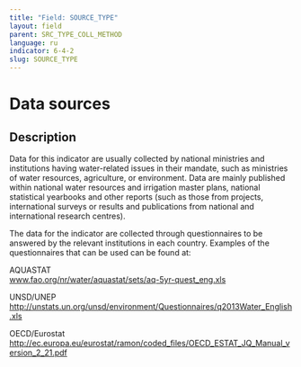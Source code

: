 ```yaml
---
title: "Field: SOURCE_TYPE"
layout: field
parent: SRC_TYPE_COLL_METHOD
language: ru
indicator: 6-4-2
slug: SOURCE_TYPE
---
```

# Data sources

## Description

Data for this indicator are usually collected by national ministries and institutions having water-related issues in their mandate, such as ministries of water resources, agriculture, or environment. Data are mainly published within national water resources and irrigation master plans, national statistical yearbooks and other reports (such as those from projects, international surveys or results and publications from national and international research centres).

The data for the indicator are collected through questionnaires to be answered by the relevant institutions in each country. Examples of the questionnaires that can be used can be found at:

AQUASTAT<br>
www.fao.org/nr/water/aquastat/sets/aq-5yr-quest_eng.xls

UNSD/UNEP<br>
http://unstats.un.org/unsd/environment/Questionnaires/q2013Water_English.xls

OECD/Eurostat<br>
http://ec.europa.eu/eurostat/ramon/coded_files/OECD_ESTAT_JQ_Manual_version_2_21.pdf